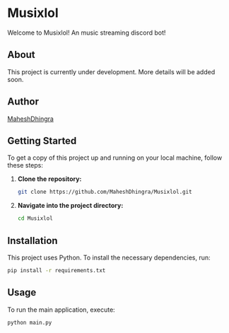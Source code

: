 # Musixlol

Welcome to Musixlol! An music streaming discord bot!

## About

This project is currently under development. More details will be added soon.

## Author

[MaheshDhingra](https://github.com/MaheshDhingra)

## Getting Started

To get a copy of this project up and running on your local machine, follow these steps:

1.  **Clone the repository:**
    ```bash
    git clone https://github.com/MaheshDhingra/Musixlol.git
    ```
2.  **Navigate into the project directory:**
    ```bash
    cd Musixlol
    ```

## Installation

This project uses Python. To install the necessary dependencies, run:

```bash
pip install -r requirements.txt
```

## Usage

To run the main application, execute:

```bash
python main.py
```

